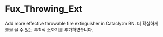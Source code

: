 # Fux_Throwing_Ext
Add more effective throwable fire extinguisher in Cataclysm BN.
더 확실하게 불을 끌 수 있는 투척식 소화기를 추가하였습니다.
